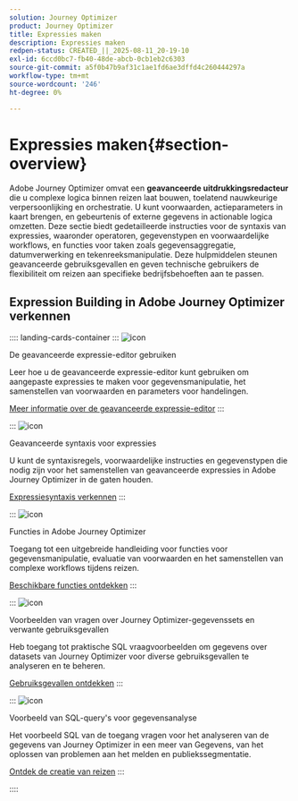 ```yaml
---
solution: Journey Optimizer
product: Journey Optimizer
title: Expressies maken
description: Expressies maken
redpen-status: CREATED_||_2025-08-11_20-19-10
exl-id: 6ccd0bc7-fb40-48de-abcb-0cb1eb2c6303
source-git-commit: a5f0b47b9af31c1ae1fd6ae3dffd4c260444297a
workflow-type: tm+mt
source-wordcount: '246'
ht-degree: 0%

---
```


# Expressies maken{#section-overview}

Adobe Journey Optimizer omvat een **geavanceerde uitdrukkingsredacteur** die u complexe logica binnen reizen laat bouwen, toelatend nauwkeurige verpersoonlijking en orchestratie. U kunt voorwaarden, actieparameters in kaart brengen, en gebeurtenis of externe gegevens in actionable logica omzetten. Deze sectie biedt gedetailleerde instructies voor de syntaxis van expressies, waaronder operatoren, gegevenstypen en voorwaardelijke workflows, en functies voor taken zoals gegevensaggregatie, datumverwerking en tekenreeksmanipulatie. Deze hulpmiddelen steunen geavanceerde gebruiksgevallen en geven technische gebruikers de flexibiliteit om reizen aan specifieke bedrijfsbehoeften aan te passen.

## Expression Building in Adobe Journey Optimizer verkennen

:::: landing-cards-container
:::
![icon]( https://cdn.experienceleague.adobe.com/icons/screwdriver-wrench.svg)

De geavanceerde expressie-editor gebruiken

Leer hoe u de geavanceerde expressie-editor kunt gebruiken om aangepaste expressies te maken voor gegevensmanipulatie, het samenstellen van voorwaarden en parameters voor handelingen.

[Meer informatie over de geavanceerde expressie-editor](../using/building-journeys/expression/expressionadvanced.md)
:::

:::
![icon]( https://cdn.experienceleague.adobe.com/icons/code-branch.svg)

Geavanceerde syntaxis voor expressies

U kunt de syntaxisregels, voorwaardelijke instructies en gegevenstypen die nodig zijn voor het samenstellen van geavanceerde expressies in Adobe Journey Optimizer in de gaten houden.

[Expressiesyntaxis verkennen](syntax-landing-page.md)
:::

:::
![icon]( https://cdn.experienceleague.adobe.com/icons/puzzle-piece.svg)

Functies in Adobe Journey Optimizer

Toegang tot een uitgebreide handleiding voor functies voor gegevensmanipulatie, evaluatie van voorwaarden en het samenstellen van complexe workflows tijdens reizen.

[Beschikbare functies ontdekken](main-functions-journey-landing-page.md)
:::


:::
![icon]( https://cdn.experienceleague.adobe.com/icons/bullseye.svg)

Voorbeelden van vragen over Journey Optimizer-gegevenssets en verwante gebruiksgevallen

Heb toegang tot praktische SQL vraagvoorbeelden om gegevens over datasets van Journey Optimizer voor diverse gebruiksgevallen te analyseren en te beheren.

[Gebruiksgevallen ontdekken](../using/data/datasets-query-examples.md)
:::

:::
![icon]( https://cdn.experienceleague.adobe.com/icons/list-check.svg)

Voorbeeld van SQL-query&#39;s voor gegevensanalyse

Het voorbeeld SQL van de toegang vragen voor het analyseren van de gegevens van Journey Optimizer in een meer van Gegevens, van het oplossen van problemen aan het melden en publiekssegmentatie.

[Ontdek de creatie van reizen](../using/reports/query-examples.md)
:::


::::
